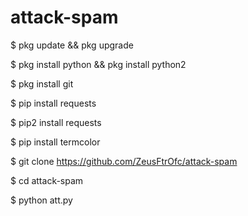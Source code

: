 # attack-spam

$ pkg update && pkg upgrade

$ pkg install python && pkg install python2

$ pkg install git

$ pip install requests

$ pip2 install requests

$ pip install termcolor

$ git clone https://github.com/ZeusFtrOfc/attack-spam

$ cd attack-spam

$ python att.py
